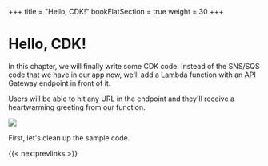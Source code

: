 +++
title = "Hello, CDK!"
bookFlatSection = true
weight = 30
+++

# Hello, CDK!

In this chapter, we will finally write some CDK code. Instead of the SNS/SQS
code that we have in our app now, we'll add a Lambda function with an API
Gateway endpoint in front of it.

Users will be able to hit any URL in the endpoint and they'll receive a
heartwarming greeting from our function.

![](/images/hello-arch.png)

First, let's clean up the sample code.

{{< nextprevlinks >}}